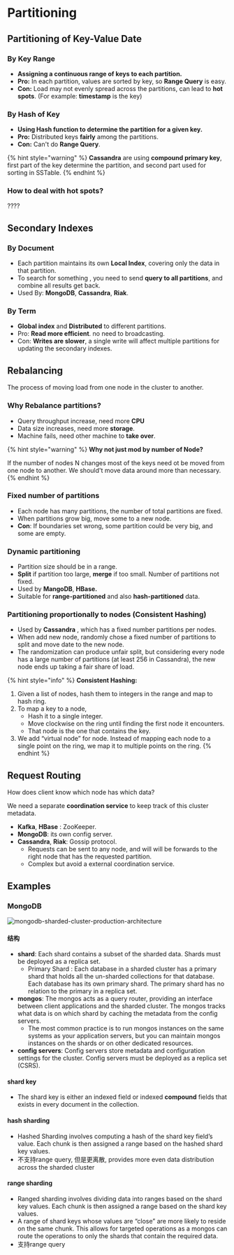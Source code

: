 # Partitioning

## Partitioning of Key-Value Date

### By Key Range

* **Assigning a continuous range of keys to each partition.**
* **Pro:** In each partition, values are sorted by key, so **Range Query** is easy.
* **Con:** Load may not evenly spread across the partitions, can lead to **hot spots**. \(For example: **timestamp** is the key\)

### By Hash of Key

* **Using Hash function to determine the partition for a given key.**
* **Pro:** Distributed keys **fairly** among the partitions.
* **Con:** Can't do **Range Query**.

{% hint style="warning" %}
**Cassandra** are using **compound primary key**, first part of the key determine the partition, and second part used for sorting in SSTable.
{% endhint %}

### How to deal with hot spots?

????

## Secondary Indexes

### By Document

* Each partition maintains its own **Local Index**, covering only the data in that partition.
* To search for something , you need to send **query to all partitions**, and combine all results get back.
* Used By: **MongoDB**, **Cassandra**, **Riak**.

### By Term

* **Global index** and **Distributed** to different partitions.
* Pro: **Read more efficient**. no need to broadcasting.
* Con: **Writes are slower**, a single write will affect multiple partitions for updating the secondary indexes.

## Rebalancing

The process of moving load from one node in the cluster to another.

### Why Rebalance partitions?

* Query throughput increase, need more **CPU**
* Data size increases, need more **storage**.
* Machine fails, need other machine to **take over**.

{% hint style="warning" %}
**Why not just mod by number of Node?**

If the number of nodes N changes most of the keys need ot be moved from one node to another. We should't move data around more than necessary.
{% endhint %}

### Fixed number of partitions

* Each node has many partitions, the number of total partitions are fixed.
* When partitions grow big, move some to a new node.
* **Con**: If boundaries set wrong, some partition could be very big, and some are empty.

### Dynamic partitioning

* Partition size should be in a range.
* **Split** if partition too large, **merge** if too small. Number of partitions not fixed.
* Used by **MangoDB**, **HBase.**
* Suitable for **range-partitioned** and also **hash-partitioned** data.

### Partitioning proportionally to nodes \(Consistent Hashing\)

* Used by **Cassandra** , which has a fixed number partitions per nodes.
* When add new node, randomly chose a fixed number of partitions to split and move date to the new node.
* The randomization can produce unfair split, but considering every node has a large number of partitions \(at least 256 in Cassandra\), the new node ends up taking a fair share of load.

{% hint style="info" %}
**Consistent Hashing:**

1. Given a list of nodes, hash them to integers in the range and map to hash ring.
2. To map a key to a node,
   * Hash it to a single integer.
   * Move clockwise on the ring until finding the first node it encounters.
   * That node is the one that contains the key.
3. We add “virtual node” for node. Instead of mapping each node to a single point on the ring, we map it to multiple points on the ring.
{% endhint %}

## Request Routing

How does client know which node has which data?

We need a separate **coordination service** to keep track of this cluster metadata.

* **Kafka**, **HBase** : ZooKeeper.
* **MongoDB**: its own config server.
* **Cassandra**, **Riak**: Gossip protocol.
  * Requests can be sent to any node, and will will be forwards to the right node that has the requested partition.
  * Complex but avoid a external coordination service.

## Examples

### MongoDB

![mongodb-sharded-cluster-production-architecture](https://docs.mongodb.com/manual/_images/sharded-cluster-production-architecture.bakedsvg.svg)

#### 结构

* **shard**: Each shard contains a subset of the sharded data. Shards must be deployed as a replica set.
  * Primary Shard : Each database in a sharded cluster has a primary shard that holds all the un-sharded collections for that database. Each database has its own primary shard. The primary shard has no relation to the primary in a replica set.
* **mongos**: The mongos acts as a query router, providing an interface between client applications and the sharded cluster. The mongos tracks what data is on which shard by caching the metadata from the config servers. 
  * The most common practice is to run mongos instances on the same systems as your application servers, but you can maintain mongos instances on the shards or on other dedicated resources.
* **config servers**: Config servers store metadata and configuration settings for the cluster. Config servers must be deployed as a replica set \(CSRS\).

#### shard key

* The shard key is either an indexed field or indexed **compound** fields that exists in every document in the collection.

#### hash sharding

* Hashed Sharding involves computing a hash of the shard key field’s value. Each chunk is then assigned a range based on the hashed shard key values.
* 不支持range query, 但是更离散, provides more even data distribution across the sharded cluster

#### range sharding

* Ranged sharding involves dividing data into ranges based on the shard key values. Each chunk is then assigned a range based on the shard key values.
* A range of shard keys whose values are “close” are more likely to reside on the same chunk. This allows for targeted operations as a mongos can route the operations to only the shards that contain the required data.
* 支持range query

